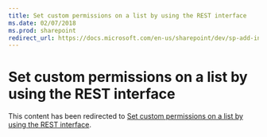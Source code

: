 ```yaml
---
title: Set custom permissions on a list by using the REST interface
ms.date: 02/07/2018
ms.prod: sharepoint
redirect_url: https://docs.microsoft.com/en-us/sharepoint/dev/sp-add-ins/set-custom-permissions-on-a-list-by-using-the-rest-interface/
---
```



# Set custom permissions on a list by using the REST interface

This content has been redirected to [Set custom permissions on a list by using the REST interface](../../sp-add-ins/set-custom-permissions-on-a-list-by-using-the-rest-interface.md).